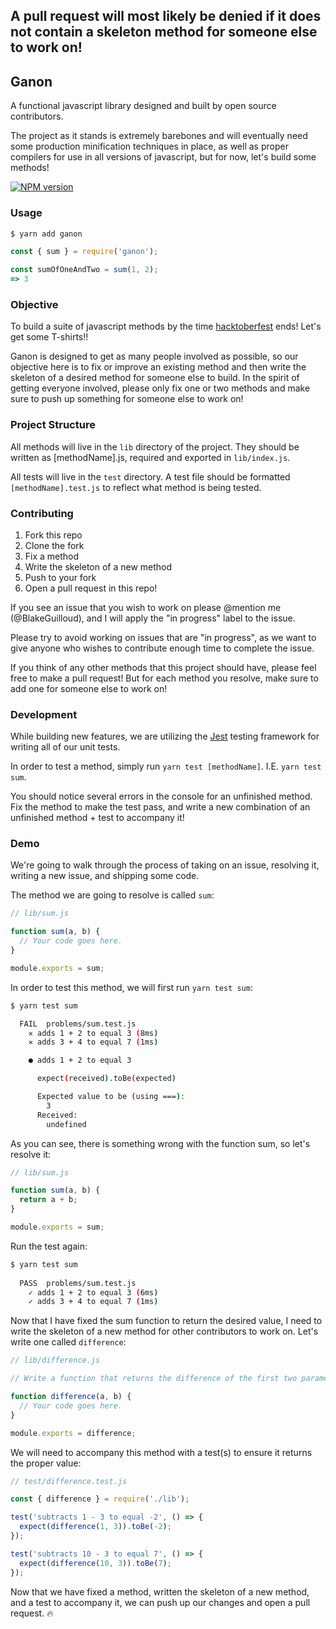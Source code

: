## A pull request will most likely be denied if it does not contain a skeleton method for someone else to work on!

## Ganon
A functional javascript library designed and built by open source contributors.

The project as it stands is extremely barebones and will eventually need some production minification techniques in place, as well as proper compilers for use in all versions of javascript, but for now, let's build some methods!

[![NPM version](https://img.shields.io/npm/v/ganon.svg)](https://www.npmjs.com/package/ganon)


### Usage
```bash
$ yarn add ganon
```

```javascript
const { sum } = require('ganon');

const sumOfOneAndTwo = sum(1, 2);
=> 3
```

### Objective
To build a suite of javascript methods by the time [hacktoberfest](https://hacktoberfest.digitalocean.com/) ends! Let's get some T-shirts!!

Ganon is designed to get as many people involved as possible, so our objective here is to fix or improve an existing method and then write the skeleton of a desired method for someone else to build. In the spirit of getting everyone involved, please only fix one or two methods and make sure to push up something for someone else to work on!

### Project Structure
All methods will live in the `lib` directory of the project. They should be written as [methodName].js, required and exported in `lib/index.js`.

All tests will live in the `test` directory. A test file should be formatted `[methodName].test.js` to reflect what method is being tested.

### Contributing
1. Fork this repo
2. Clone the fork
3. Fix a method
4. Write the skeleton of a new method
5. Push to your fork
6. Open a pull request in this repo!

If you see an issue that you wish to work on please @mention me (@BlakeGuilloud), and I will apply the "in progress" label to the issue.

Please try to avoid working on issues that are "in progress", as we want to give anyone who wishes to contribute enough time to complete the issue.

If you think of any other methods that this project should have, please feel free to make a pull request! But for each method you resolve, make sure to add one for someone else to work on!

### Development
While building new features, we are utilizing the [Jest](https://github.com/facebook/jest) testing framework for writing all of our unit tests.

In order to test a method, simply run `yarn test [methodName]`. I.E. `yarn test sum`.

You should notice several errors in the console for an unfinished method. Fix the method to make the test pass, and write a new combination of an unfinished method + test to accompany it!

### Demo
We're going to walk through the process of taking on an issue, resolving it, writing a new issue, and shipping some code.

The method we are going to resolve is called `sum`:

```javascript
// lib/sum.js

function sum(a, b) {
  // Your code goes here.
}

module.exports = sum;
```

In order to test this method, we will first run `yarn test sum`:

```bash
$ yarn test sum

  FAIL  problems/sum.test.js
    ✕ adds 1 + 2 to equal 3 (8ms)
    ✕ adds 3 + 4 to equal 7 (1ms)

    ● adds 1 + 2 to equal 3

      expect(received).toBe(expected)

      Expected value to be (using ===):
        3
      Received:
        undefined
```

As you can see, there is something wrong with the function sum, so let's resolve it:

```javascript
// lib/sum.js

function sum(a, b) {
  return a + b;
}

module.exports = sum;
```

Run the test again:

```bash
$ yarn test sum
  
  PASS  problems/sum.test.js
    ✓ adds 1 + 2 to equal 3 (6ms)
    ✓ adds 3 + 4 to equal 7 (1ms)
```

Now that I have fixed the sum function to return the desired value, I need to write the skeleton of a new method for other contributors to work on. Let's write one called `difference`:

```javascript
// lib/difference.js

// Write a function that returns the difference of the first two parameters

function difference(a, b) {
  // Your code goes here.
}

module.exports = difference;
```

We will need to accompany this method with a test(s) to ensure it returns the proper value:

```javascript
// test/difference.test.js

const { difference } = require('./lib');

test('subtracts 1 - 3 to equal -2', () => {
  expect(difference(1, 3)).toBe(-2);
});

test('subtracts 10 - 3 to equal 7', () => {
  expect(difference(10, 3)).toBe(7);
});
```

Now that we have fixed a method, written the skeleton of a new method, and a test to accompany it, we can push up our changes and open a pull request. :fire:
